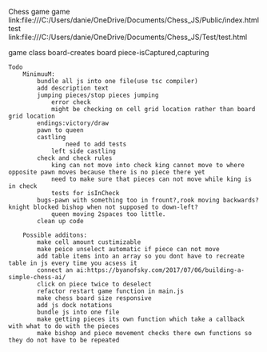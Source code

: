Chess game
game link:file:///C:/Users/danie/OneDrive/Documents/Chess_JS/Public/index.html
test link:file:///C:/Users/danie/OneDrive/Documents/Chess_JS/Test/test.html

game class
    board-creates board
    piece-isCaptured,capturing


    Todo
        MinimuuM:
            bundle all js into one file(use tsc compiler)
            add description text
            jumping pieces/stop pieces jumping
                error check
                might be checking on cell grid location rather than board grid location
            endings:victory/draw
            pawn to queen
            castling
                    need to add tests
                left side castling
            check and check rules
                king can not move into check king cannot move to where opposite pawn moves because there is no piece there yet
                need to make sure that pieces can not move while king is in check
                tests for isInCheck
            bugs-pawn with something too in frount?,rook moving backwards? knight blocked bishop when not supposed to down-left?
                queen moving 2spaces too little.
            clean up code       

        Possible additons:    
            make cell amount custimizable
            make peice unselect automatic if piece can not move
            add table items into an array so you dont have to recreate table in js every time you acsess it
            connect an ai:https://byanofsky.com/2017/07/06/building-a-simple-chess-ai/
            click on piece twice to deselect
            refactor restart game function in main.js
            make chess board size responsive
            add js dock notations
            bundle js into one file
            make getting pieces its own function which take a callback with what to do with the pieces
            make bishop and piece movement checks there own functions so they do not have to be repeated

         

   
